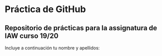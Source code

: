 # Práctica de GitHub 

## Repositorio de prácticas para la assignatura de IAW curso 19/20

Incluye a continuación tu nombre y apellidos:
